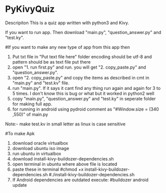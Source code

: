 # PyKivyQuiz

Descripiton
This is a quiz app written with python3 and Kivy.

If you want to run app. Then download "main.py", "question_answer.py" and "test.ky".

#If you want to make any new type of app from this app then
1. Put txt file in "Put text file here" folder encoding should be utf-8 and pattern should be as text file put there
2. open "1. run first.py" and run.
	you will get "2. copy_paste.py" and "question_answer.py".
3. open "2. copy_paste.py" and copy the items as described in cmt in "main.py" and "test.kv" file.
4. run "main.py". If it says it cant find any thing run again and again for 3 to 5 times.
	I don't know this is bug or what but it worked in python2 well
5. copy "main.py", "question_answer.py" and "test.ky" in seperate folder for making full app.
6. for running in android using pydroid comment as "#Window.size = (340 ,550)" of main.py

Note:- make test.kv in small letter as linux is case sensitive

#To make Apk


1. download oracle virtualbox
2. download ubuntu iso image
3. run ubuntu in virtualbox
4. download install-kivy-buildozer-dependencies.sh
5. open terminal in ubuntu where above file is located
6. paste these in terminal
#chmod +x install-kivy-buildozer-dependencies.sh
#./install-kivy-buildozer-dependencies.sh
7. If Android dependencies are outdated execute:
#buildozer android update
